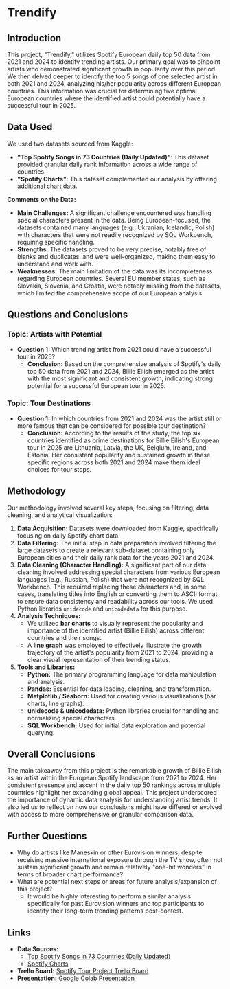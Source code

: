# Trendify

## Introduction

This project, "Trendify," utilizes Spotify European daily top 50 data from 2021 and 2024 to identify trending artists. Our primary goal was to pinpoint artists who demonstrated significant growth in popularity over this period. We then delved deeper to identify the top 5 songs of one selected artist in both 2021 and 2024, analyzing his/her popularity across different European countries. This information was crucial for determining five optimal European countries where the identified artist could potentially have a successful tour in 2025.

## Data Used

We used two datasets sourced from Kaggle:
* **"Top Spotify Songs in 73 Countries (Daily Updated)"**: This dataset provided granular daily rank information across a wide range of countries.
* **"Spotify Charts"**: This dataset complemented our analysis by offering additional chart data.

**Comments on the Data:**
* **Main Challenges:** A significant challenge encountered was handling special characters present in the data. Being European-focused, the datasets contained many languages (e.g., Ukranian, Icelandic, Polish) with characters that were not readily recognized by SQL Workbench, requiring specific handling.
* **Strengths:** The datasets proved to be very precise, notably free of blanks and duplicates, and were well-organized, making them easy to understand and work with.
* **Weaknesses:** The main limitation of the data was its incompleteness regarding European countries. Several EU member states, such as Slovakia, Slovenia, and Croatia, were notably missing from the datasets, which limited the comprehensive scope of our European analysis.

## Questions and Conclusions

### Topic: Artists with Potential

* **Question 1:** Which trending artist from 2021 could have a successful tour in 2025?
    * **Conclusion:** Based on the comprehensive analysis of Spotify's daily top 50 data from 2021 and 2024, Billie Eilish emerged as the artist with the most significant and consistent growth, indicating strong potential for a successful European tour in 2025.

### Topic: Tour Destinations

* **Question 1:** In which countries from 2021 and 2024 was the artist still or more famous that can be considered for possible tour destination?
    * **Conclusion:** According to the results of the study, the top six countries identified as prime destinations for Billie Eilish's European tour in 2025 are Lithuania, Latvia, the UK, Belgium, Ireland, and Estonia. Her consistent popularity and sustained growth in these specific regions across both 2021 and 2024 make them ideal choices for tour stops.

## Methodology

Our methodology involved several key steps, focusing on filtering, data cleaning, and analytical visualization:

1.  **Data Acquisition:** Datasets were downloaded from Kaggle, specifically focusing on daily Spotify chart data.
2.  **Data Filtering:** The initial step in data preparation involved filtering the large datasets to create a relevant sub-dataset containing only European cities and their daily rank data for the years 2021 and 2024.
3.  **Data Cleaning (Character Handling):** A significant part of our data cleaning involved addressing special characters from various European languages (e.g., Russian, Polish) that were not recognized by SQL Workbench. This required replacing these characters and, in some cases, translating titles into English or converting them to ASCII format to ensure data consistency and readability across our tools. We used Python libraries `unidecode` and `unicodedata` for this purpose.
4.  **Analysis Techniques:**
    * We utilized **bar charts** to visually represent the popularity and importance of the identified artist (Billie Eilish) across different countries and their songs.
    * A **line graph** was employed to effectively illustrate the growth trajectory of the artist's popularity from 2021 to 2024, providing a clear visual representation of their trending status.
5.  **Tools and Libraries:**
    * **Python:** The primary programming language for data manipulation and analysis.
    * **Pandas:** Essential for data loading, cleaning, and transformation.
    * **Matplotlib / Seaborn:** Used for creating various visualizations (bar charts, line graphs).
    * **unidecode & unicodedata:** Python libraries crucial for handling and normalizing special characters.
    * **SQL Workbench:** Used for initial data exploration and potential querying.

## Overall Conclusions

The main takeaway from this project is the remarkable growth of Billie Eilish as an artist within the European Spotify landscape from 2021 to 2024. Her consistent presence and ascent in the daily top 50 rankings across multiple countries highlight her expanding global appeal. This project underscored the importance of dynamic data analysis for understanding artist trends. It also led us to reflect on how our conclusions might have differed or evolved with access to more comprehensive or granular comparison data.

## Further Questions

* Why do artists like Maneskin or other Eurovision winners, despite receiving massive international exposure through the TV show, often not sustain significant growth and remain relatively "one-hit wonders" in terms of broader chart performance?
* What are potential next steps or areas for future analysis/expansion of this project?
    * It would be highly interesting to perform a similar analysis specifically for past Eurovision winners and top participants to identify their long-term trending patterns post-contest.

## Links

* **Data Sources:**
    * [Top Spotify Songs in 73 Countries (Daily Updated)](https://www.kaggle.com/datasets/asaniczka/top-spotify-songs-in-73-countries-daily-updated/data)
    * [Spotify Charts](https://www.kaggle.com/datasets/dhruvildave/spotify-charts/data)
* **Trello Board:** [Spotify Tour Project Trello Board](https://trello.com/b/i0wdhH8F/spotify-tour-project)
* **Presentation:** [Google Colab Presentation](https://docs.google.com/presentation/d/1N6PosQo2AGtNTJx98rD2QM_jEfVM7YWYEgzCExInQi0/edit?slide=id.g362fee7ff31_0_0#slide=id.g362fee7ff31_0_0)